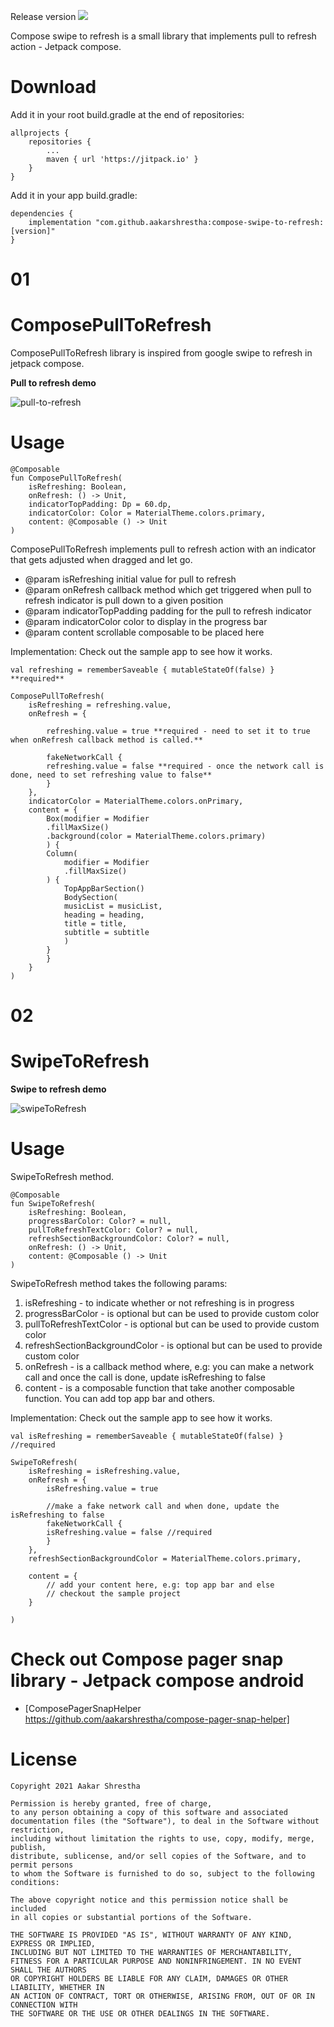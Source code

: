 Release version [![](https://jitpack.io/v/aakarshrestha/compose-swipe-to-refresh.svg)](https://jitpack.io/#aakarshrestha/compose-swipe-to-refresh)

Compose swipe to refresh is a small library that implements pull to refresh action - Jetpack compose.

# Download
Add it in your root build.gradle at the end of repositories:
```
allprojects {
	repositories {
		...
		maven { url 'https://jitpack.io' }
	}
}
```

Add it in your app build.gradle:
```
dependencies {
    implementation "com.github.aakarshrestha:compose-swipe-to-refresh:[version]"
}
```

# 01

# ComposePullToRefresh
ComposePullToRefresh library is inspired from google swipe to refresh in jetpack compose.

**Pull to refresh demo**

![pull-to-refresh](https://user-images.githubusercontent.com/15058925/115610246-96a3d900-a2b6-11eb-8de9-55ff3737209a.gif)

# Usage
```
@Composable
fun ComposePullToRefresh(
    isRefreshing: Boolean,
    onRefresh: () -> Unit,
    indicatorTopPadding: Dp = 60.dp,
    indicatorColor: Color = MaterialTheme.colors.primary,
    content: @Composable () -> Unit
)
```

ComposePullToRefresh implements pull to refresh action with an indicator that gets adjusted when dragged and let go.
* @param isRefreshing initial value for pull to refresh
* @param onRefresh callback method which get triggered when pull to refresh indicator is pull down to a given position
* @param indicatorTopPadding padding for the pull to refresh indicator
* @param indicatorColor color to display in the progress bar
* @param content scrollable composable to be placed here

Implementation:
Check out the sample app to see how it works.

```
val refreshing = rememberSaveable { mutableStateOf(false) } **required**

ComposePullToRefresh(
	isRefreshing = refreshing.value,
	onRefresh = {

	    refreshing.value = true **required - need to set it to true when onRefresh callback method is called.**

	    fakeNetworkCall {
		refreshing.value = false **required - once the network call is done, need to set refreshing value to false**
	    }
	},
	indicatorColor = MaterialTheme.colors.onPrimary,
	content = {
	    Box(modifier = Modifier
		.fillMaxSize()
		.background(color = MaterialTheme.colors.primary)
	    ) {
		Column(
		    modifier = Modifier
			.fillMaxSize()
		) {
		    TopAppBarSection()
		    BodySection(
			musicList = musicList,
			heading = heading,
			title = title,
			subtitle = subtitle
		    )
		}
	    }
	}
)
```


#
#
#

# 02

# SwipeToRefresh

**Swipe to refresh demo**

![swipeToRefresh](https://user-images.githubusercontent.com/15058925/114078473-fb9f0e00-9876-11eb-9e19-b51ddf2d86c3.gif)

# Usage

SwipeToRefresh method.
```
@Composable
fun SwipeToRefresh(
    isRefreshing: Boolean,
    progressBarColor: Color? = null,
    pullToRefreshTextColor: Color? = null,
    refreshSectionBackgroundColor: Color? = null,
    onRefresh: () -> Unit,
    content: @Composable () -> Unit
)

```
SwipeToRefresh method takes the following params:
1. isRefreshing - to indicate whether or not refreshing is in progress
2. progressBarColor - is optional but can be used to provide custom color
3. pullToRefreshTextColor - is optional but can be used to provide custom color
4. refreshSectionBackgroundColor - is optional but can be used to provide custom color
5. onRefresh - is a callback method where, e.g: you can make a network call and once the call is done, update isRefreshing to false
6. content - is a composable function that take another composable function. You can add top app bar and others. 


Implementation:
Check out the sample app to see how it works.
```
val isRefreshing = rememberSaveable { mutableStateOf(false) } //required

SwipeToRefresh(
	isRefreshing = isRefreshing.value,
	onRefresh = {
	    isRefreshing.value = true

	    //make a fake network call and when done, update the isRefreshing to false
	    fakeNetworkCall {
		isRefreshing.value = false //required
	    }
	},
	refreshSectionBackgroundColor = MaterialTheme.colors.primary,

	content = {
		// add your content here, e.g: top app bar and else
		// checkout the sample project
	}

)
```

# Check out Compose pager snap library - Jetpack compose android
- [ComposePagerSnapHelper https://github.com/aakarshrestha/compose-pager-snap-helper]

# License

```
Copyright 2021 Aakar Shrestha

Permission is hereby granted, free of charge, 
to any person obtaining a copy of this software and associated 
documentation files (the "Software"), to deal in the Software without restriction,
including without limitation the rights to use, copy, modify, merge, publish,
distribute, sublicense, and/or sell copies of the Software, and to permit persons
to whom the Software is furnished to do so, subject to the following conditions:

The above copyright notice and this permission notice shall be included 
in all copies or substantial portions of the Software.

THE SOFTWARE IS PROVIDED "AS IS", WITHOUT WARRANTY OF ANY KIND, EXPRESS OR IMPLIED, 
INCLUDING BUT NOT LIMITED TO THE WARRANTIES OF MERCHANTABILITY,
FITNESS FOR A PARTICULAR PURPOSE AND NONINFRINGEMENT. IN NO EVENT SHALL THE AUTHORS 
OR COPYRIGHT HOLDERS BE LIABLE FOR ANY CLAIM, DAMAGES OR OTHER LIABILITY, WHETHER IN 
AN ACTION OF CONTRACT, TORT OR OTHERWISE, ARISING FROM, OUT OF OR IN CONNECTION WITH 
THE SOFTWARE OR THE USE OR OTHER DEALINGS IN THE SOFTWARE.

```
